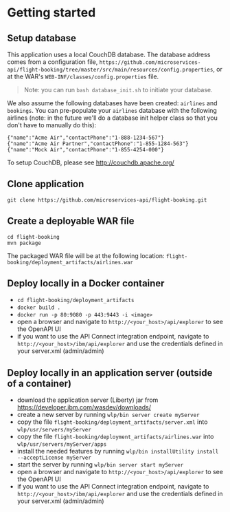 # Getting started
## Setup database
This application uses a local CouchDB database.  The database address comes from a configuration file, `https://github.com/microservices-api/flight-booking/tree/master/src/main/resources/config.properties`, or at the WAR's `WEB-INF/classes/config.properties` file.  

>Note: you can run `bash database_init.sh` to initiate your database.

We also assume the following databases have been created:  `airlines` and `bookings`.   You can pre-populate your `airlines` database with the following airlines (note: in the future we'll do a database init helper class so that you don't have to manually do this):

```
{"name":"Acme Air","contactPhone":"1-888-1234-567"}
{"name":"Acme Air Partner","contactPhone":"1-855-1284-563"}
{"name":"Mock Air","contactPhone":"1-855-4254-000"}
```

To setup CouchDB, please see http://couchdb.apache.org/

## Clone application
```
git clone https://github.com/microservices-api/flight-booking.git
```
## Create a deployable WAR file
```
cd flight-booking
mvn package
```
The packaged WAR file will be at the following location: `flight-booking/deployment_artifacts/airlines.war`

## Deploy locally in a Docker container
* `cd flight-booking/deployment_artifacts`
* `docker build .`
* `docker run -p 80:9080 -p 443:9443 -i <image>`
* open a browser and navigate to `http://<your_host>/api/explorer` to see the OpenAPI UI
* if you want to use the API Connect integration endpoint, navigate to `http://<your_host>/ibm/api/explorer` and use the credentials defined in your server.xml (admin/admin)

## Deploy locally in an application server (outside of a container)
* download the application server (Liberty) jar from https://developer.ibm.com/wasdev/downloads/
* create a new server by running `wlp/bin server create myServer`
* copy the file `flight-booking/deployment_artifacts/server.xml` into `wlp/usr/servers/myServer`
* copy the file `flight-booking/deployment_artifacts/airlines.war` into `wlp/usr/servers/myServer/apps`
* install the needed features by running `wlp/bin installUtility install --acceptLicense myServer`
* start the server by running `wlp/bin server start myServer`
* open a browser and navigate to `http://<your_host>/api/explorer` to see the OpenAPI UI
* if you want to use the API Connect integration endpoint, navigate to `http://<your_host>/ibm/api/explorer` and use the credentials defined in your server.xml (admin/admin)




